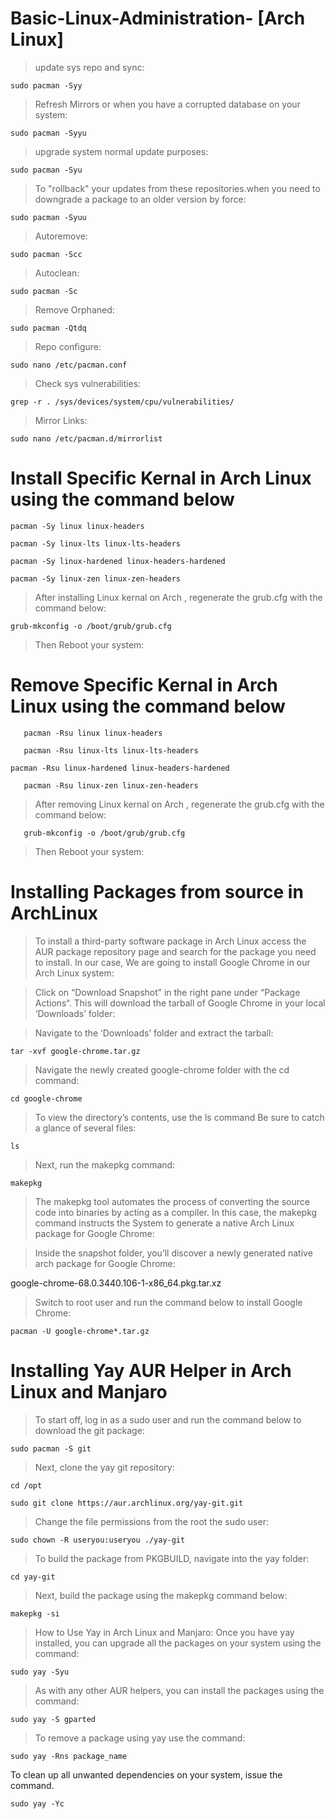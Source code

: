 
# Basic-Linux-Administration- [Arch Linux]

> update sys repo and sync:
```properties
sudo pacman -Syy   
```
> Refresh Mirrors or when you have a corrupted database on your system:
```properties
sudo pacman -Syyu 
```
> upgrade system normal update purposes:
```properties
sudo pacman -Syu   
```
> To "rollback" your updates from these repositories.when you need to downgrade a package to an older version by force:
```properties
sudo pacman -Syuu
```
> Autoremove:
```properties
sudo pacman -Scc 
```
> Autoclean:
```properties
sudo pacman -Sc    
```
> Remove Orphaned:
```properties
sudo pacman -Qtdq  
```
> Repo configure:
```properties
sudo nano /etc/pacman.conf 
```
> Check sys vulnerabilities:
```properties
grep -r . /sys/devices/system/cpu/vulnerabilities/ 
```
> Mirror Links:
```properties
sudo nano /etc/pacman.d/mirrorlist  
```



# Install Specific Kernal in Arch Linux using the command below

```properties
pacman -Sy linux linux-headers
```
```properties
pacman -Sy linux-lts linux-lts-headers
```
```properties
pacman -Sy linux-hardened linux-headers-hardened
```
```properties
pacman -Sy linux-zen linux-zen-headers
```
> After installing Linux kernal on Arch , regenerate the grub.cfg with the command below:
```properties
grub-mkconfig -o /boot/grub/grub.cfg
```
>Then Reboot your system:




# Remove Specific Kernal in Arch Linux using the command below

```properties
   pacman -Rsu linux linux-headers
```
```properties
   pacman -Rsu linux-lts linux-lts-headers
```
```properties
pacman -Rsu linux-hardened linux-headers-hardened
```
```properties
   pacman -Rsu linux-zen linux-zen-headers
```

>After removing Linux kernal on Arch , regenerate the grub.cfg with the command below:

```properties
   grub-mkconfig -o /boot/grub/grub.cfg
```
>Then Reboot your system:


# Installing Packages from source in ArchLinux

> To install a third-party software package in
Arch Linux access the AUR package repository
page and search for the package you need to install. 
In our case, We are going to install Google
Chrome in our Arch Linux system:

> Click on “Download Snapshot” in the right pane under
“Package Actions“. This will download the tarball of Google Chrome 
in your local ‘Downloads’ folder:

> Navigate to the ‘Downloads’ folder and extract the tarball:
```properties
tar -xvf google-chrome.tar.gz
```

> Navigate the newly created google-chrome folder with the cd command:
```properties
cd google-chrome
```
> To view the directory’s contents, use the ls command
 Be sure to catch a glance of several files:
```properties
ls
```
> Next, run the makepkg command:
```properties
makepkg
```
> The makepkg tool automates the process of converting the source code 
into binaries by acting as a compiler. In this case,
the makepkg command instructs the System to generate a 
native Arch Linux package for Google Chrome:

> Inside the snapshot folder, you’ll discover a newly generated
native arch package for Google Chrome:

google-chrome-68.0.3440.106-1-x86_64.pkg.tar.xz

> Switch to root user and run the command below to install Google Chrome:

```properties
pacman -U google-chrome*.tar.gz
```

# Installing Yay AUR Helper in Arch Linux and Manjaro

> To start off, log in as a sudo user and run the command below to download the git package:

```properties
sudo pacman -S git    
```
> Next, clone the yay git repository:

```properties
cd /opt
```
```properties
sudo git clone https://aur.archlinux.org/yay-git.git 
```
> Change the file permissions from the root the sudo user:
```properties
sudo chown -R useryou:useryou ./yay-git    
```
> To build the package from PKGBUILD, navigate into the yay folder:
```properties
cd yay-git
```
> Next, build the package using the makepkg command below:
```properties
makepkg -si    
```
> How to Use Yay in Arch Linux and Manjaro:
> Once you have yay installed, you can upgrade all the packages on your system using the command:
```properties
sudo yay -Syu    
```
> As with any other AUR helpers, you can install the packages using the command:
```properties
sudo yay -S gparted   
```
> To remove a package using yay use the command:
```properties
sudo yay -Rns package_name   
```

To clean up all unwanted dependencies on your system, issue the command.
```properties
sudo yay -Yc
```






